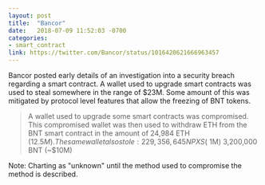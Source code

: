 ```yaml
---
layout: post
title:  "Bancor"
date:   2018-07-09 11:52:03 -0700
categories:
- smart_contract
link: https://twitter.com/Bancor/status/1016420621666963457
---
```

Bancor posted early details of an investigation into a security breach regarding a smart contract. A wallet used to upgrade smart contracts was used to steal somewhere in the range of $23M. Some amount of this was mitigated by protocol level features that allow the freezing of BNT tokens.

> A wallet used to upgrade some smart contracts was compromised. This compromised wallet was then used to withdraw ETH from the BNT smart contract in the amount of 24,984 ETH ($12.5M). The same wallet also stole: 229,356,645 NPXS (~$1M) 3,200,000 BNT (~$10M)

Note: Charting as "unknown" until the method used to compromise the method is described.
